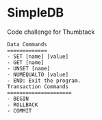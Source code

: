 SimpleDB
===================

Code challenge for Thumbtack

    Data Commands
    =============
    - SET [name] [value]
    - GET [name]
    - UNSET [name]
    - NUMEQUALTO [value]
    - END: Exit the program.
    Transaction Commands
    =====================
    - BEGIN
    - ROLLBACK
    - COMMIT
